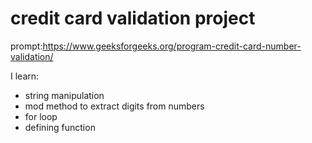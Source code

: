 # credit card validation project

prompt:https://www.geeksforgeeks.org/program-credit-card-number-validation/

I learn:
- string manipulation
- mod method to extract digits from numbers
- for loop
- defining function 
